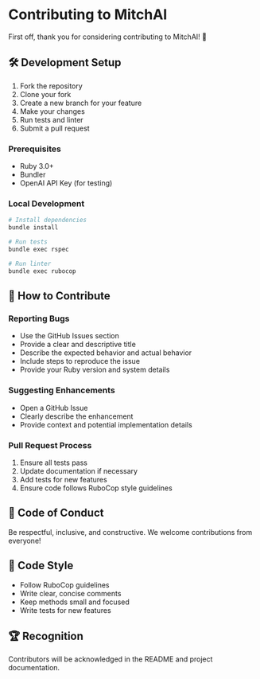 # Contributing to MitchAI

First off, thank you for considering contributing to MitchAI! 🎉

## 🛠 Development Setup

1. Fork the repository
2. Clone your fork
3. Create a new branch for your feature
4. Make your changes
5. Run tests and linter
6. Submit a pull request

### Prerequisites

- Ruby 3.0+
- Bundler
- OpenAI API Key (for testing)

### Local Development

```bash
# Install dependencies
bundle install

# Run tests
bundle exec rspec

# Run linter
bundle exec rubocop
```

## 🤝 How to Contribute

### Reporting Bugs

- Use the GitHub Issues section
- Provide a clear and descriptive title
- Describe the expected behavior and actual behavior
- Include steps to reproduce the issue
- Provide your Ruby version and system details

### Suggesting Enhancements

- Open a GitHub Issue
- Clearly describe the enhancement
- Provide context and potential implementation details

### Pull Request Process

1. Ensure all tests pass
2. Update documentation if necessary
3. Add tests for new features
4. Ensure code follows RuboCop style guidelines

## 🌟 Code of Conduct

Be respectful, inclusive, and constructive. We welcome contributions from everyone!

## 📝 Code Style

- Follow RuboCop guidelines
- Write clear, concise comments
- Keep methods small and focused
- Write tests for new features

## 🏆 Recognition

Contributors will be acknowledged in the README and project documentation.
